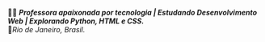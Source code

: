 👩‍💻 <i><b>Professora apaixonada por tecnologia | Estudando Desenvolvimento Web | Explorando Python, HTML e CSS.</i></b><br>
📍<i>Rio de Janeiro, Brasil.</i>
